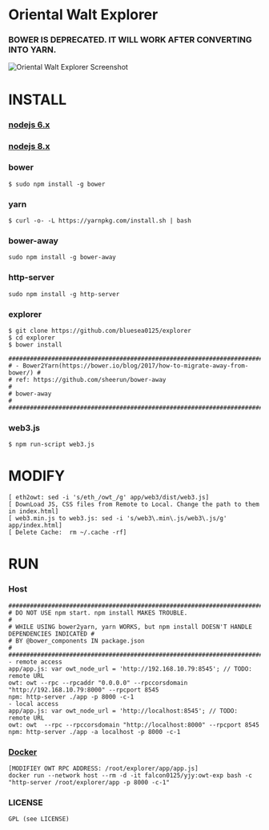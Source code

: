 # Oriental Walt Explorer
### BOWER IS DEPRECATED. IT WILL WORK AFTER CONVERTING INTO YARN.
![Oriental Walt Explorer Screenshot](http://i.imgur.com/NHFYq0x.png)

# INSTALL
### [nodejs 6.x](https://github.com/bluesea0125/UseCases/blob/master/Ethereum2GSG/Ethereum/Dashboard/explorer.md#install-node-6x)
### [nodejs 8.x](https://github.com/bluesea0125/UseCases/blob/master/Ethereum2GSG/Ethereum/Dashboard/Installation.md#install-node-guide)
### bower
    $ sudo npm install -g bower
### yarn
    $ curl -o- -L https://yarnpkg.com/install.sh | bash
### bower-away
    sudo npm install -g bower-away
### http-server
    sudo npm install -g http-server
### explorer
    $ git clone https://github.com/bluesea0125/explorer
    $ cd explorer
    $ bower install
    
    ############################################################################ 
    # - Bower2Yarn(https://bower.io/blog/2017/how-to-migrate-away-from-bower/) #
    # ref: https://github.com/sheerun/bower-away                               # 
    # bower-away                                                               # 
    ############################################################################
### web3.js
    $ npm run-script web3.js    
# MODIFY
    [ eth2owt: sed -i 's/eth_/owt_/g' app/web3/dist/web3.js]
    [ DownLoad JS, CSS files from Remote to Local. Change the path to them in index.html]
    [ web3.min.js to web3.js: sed -i 's/web3\.min\.js/web3\.js/g' app/index.html]
    [ Delete Cache:  rm ~/.cache -rf]
# RUN
### Host
    #############################################################################################
    # DO NOT USE npm start. npm install MAKES TROUBLE.                                          #                    
    # WHILE USING bower2yarn, yarn WORKS, but npm install DOESN'T HANDLE DEPENDENCIES INDICATED #
    # BY @bower_components IN package.json                                                      #
    #############################################################################################
    - remote access
    app/app.js: var owt_node_url = 'http://192.168.10.79:8545'; // TODO: remote URL 
    owt: owt --rpc --rpcaddr "0.0.0.0" --rpccorsdomain "http://192.168.10.79:8000" --rpcport 8545
    npm: http-server ./app -p 8000 -c-1
    - local access
    app/app.js: var owt_node_url = 'http://localhost:8545'; // TODO: remote URL 
    owt: owt  --rpc --rpccorsdomain "http://localhost:8000" --rpcport 8545 
    npm: http-server ./app -a localhost -p 8000 -c-1
### [Docker](https://github.com/bluesea0125/Docker/blob/master/Host2Container.md)
    [MODIFIEY OWT RPC ADDRESS: /root/explorer/app/app.js]
    docker run --network host --rm -d -it falcon0125/yjy:owt-exp bash -c "http-server /root/explorer/app -p 8000 -c-1"
### LICENSE
    GPL (see LICENSE)
